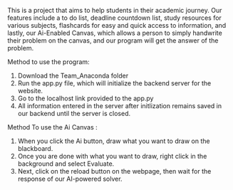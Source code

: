 This is a project that aims to help students in their academic journey. Our features include a to do list, deadline countdown list, study resources for various subjects, flashcards for easy and quick access to information, and lastly, our Ai-Enabled Canvas, which allows a person to simply handwrite their problem on the canvas, and our program will get the answer of the problem.

Method to use the program:

1. Download the Team_Anaconda folder
2. Run the app.py file, which will initialize the backend server for the website.
3. Go to the localhost link provided to the app.py
4. All information entered in the server after initlization remains saved in our backend until the server is closed.

Method To use the Ai Canvas :
1. When you click the Ai button, draw what you want to draw on the blackboard.
2. Once you are done with what you want to draw, right click in the background and select Evaluate. 
3. Next, click on the reload button on the webpage, then wait for the response of our AI-powered solver.
